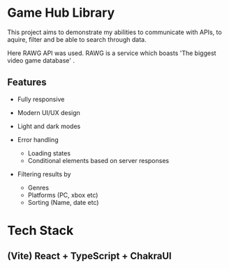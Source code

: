 # Game Hub Library

This project aims to demonstrate my abilities to communicate with APIs, to aquire, filter and be able to search through data.

Here RAWG API was used. RAWG is a service which boasts 'The biggest video game database' .

## Features

- Fully responsive
- Modern UI/UX design
- Light and dark modes

- Error handling

  - Loading states
  - Conditional elements based on server responses

- Filtering results by
  - Genres
  - Platforms (PC, xbox etc)
  - Sorting (Name, date etc)

# Tech Stack

## (Vite) React + TypeScript + ChakraUI
